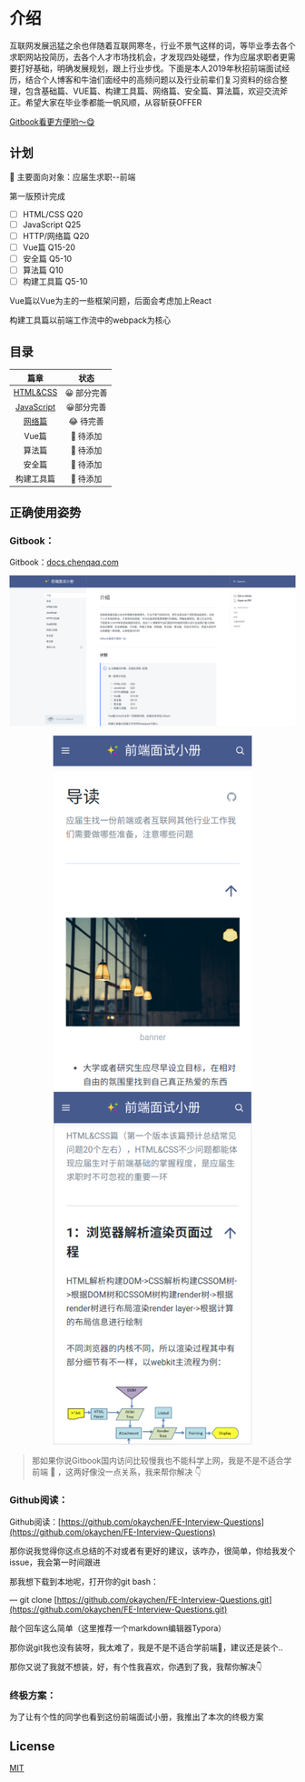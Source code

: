 # 介绍

互联网发展迅猛之余也伴随着互联网寒冬，行业不景气这样的词，等毕业季去各个求职网站投简历，去各个人才市场找机会，才发现四处碰壁，作为应届求职者更需要打好基础，明确发展规划，跟上行业步伐。下面是本人2019年秋招前端面试经历，结合个人博客和牛油们面经中的高频问题以及行业前辈们复习资料的综合整理，包含基础篇、VUE篇、构建工具篇、网络篇、安全篇、算法篇，欢迎交流斧正。希望大家在毕业季都能一帆风顺，从容斩获OFFER

[Gitbook看更方便哟～😋](https://docs.chenqaq.com/)

## 计划

🤤 主要面向对象：应届生求职--前端

第一版预计完成

* [ ] HTML/CSS       Q20
* [ ] JavaScript        Q25
* [ ] HTTP/网络篇   Q20
* [ ] Vue篇                Q15-20     
* [ ] 安全篇               Q5-10
* [ ] 算法篇               Q10
* [ ] 构建工具篇       Q5-10

Vue篇以Vue为主的一些框架问题，后面会考虑加上React

构建工具篇以前端工作流中的webpack为核心

## 目录

| 篇章 | 状态 |
| :---: | :---: |
| [HTML&CSS](https://github.com/okaychen/FE-Interview-Questions/blob/master/interview/foundation/basis.md) | 😀 部分完善 |
| [JavaScript](https://github.com/okaychen/FE-Interview-Questions/blob/master/interview/foundation/JavaScript.md) | 😀部分完善 |
| [网络篇](https://github.com/okaychen/FE-Interview-Questions/blob/master/interview/advanced/network.md) | 😂 待完善 |
| Vue篇 | 🤔 待添加 |
| 算法篇 | 🤔 待添加 |
| 安全篇 | 🤔 待添加 |
| 构建工具篇 | 🤔 待添加 |

## 正确使用姿势

### Gitbook：

Gitbook：[docs.chenqaq.com](https://docs.chenqaq.com/)


![](.gitbook/assets/image%20%2812%29.png)

<p align="center">
  <img src=".gitbook/assets/image%20%288%29.png" width="350" alt="" />
  <img src=".gitbook/assets/image%20%2811%29.png" width="350" alt="" />
</p>

> 那如果你说Gitbook国内访问比较慢我也不能科学上网，我是不是不适合学前端 🤣 ，这两好像没一点关系，我来帮你解决 👇

### Github阅读：

Github阅读：[https://github.com/okaychen/FE-Interview-Questions](https://github.com/okaychen/FE-Interview-Questions)

那你说我觉得你这点总结的不对或者有更好的建议，该咋办，很简单，你给我发个issue，我会第一时间跟进

那我想下载到本地呢，打开你的git bash：

— git clone [https://github.com/okaychen/FE-Interview-Questions.git](https://github.com/okaychen/FE-Interview-Questions.git)

敲个回车这么简单（这里推荐一个markdown编辑器Typora）

那你说git我也没有装呀，我太难了，我是不是不适合学前端🤣，建议还是装个..

那你又说了我就不想装，好，有个性我喜欢，你遇到了我，我帮你解决👇 

### 终极方案：

为了让有个性的同学也看到这份前端面试小册，我推出了本次的终极方案



## License

[MIT](https://github.com/okaychen/FE-Interview-Questions/blob/master/LICENSE)

